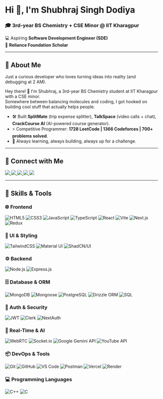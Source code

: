 # Hi 👋, I'm Shubhraj Singh Dodiya  

### 🎓 3rd-year BS Chemistry + CSE Minor @ IIT Kharagpur  
💻 Aspiring **Software Development Engineer (SDE)**  
🏅 **Reliance Foundation Scholar**  

---

## 📌 About Me  
Just a curious developer who loves turning ideas into reality (and debugging at 2 AM).  

Hey there! 👋 I'm Shubhraj, a 3rd-year BS Chemistry student at IIT Kharagpur with a CSE minor.  
Somewhere between balancing molecules and coding, I got hooked on building cool stuff that actually helps people.  

- 🛠️ Built **SplitMate** (trip expense splitter), **TalkSpace** (video calls + chat), **CrackCourse AI** (AI-powered course generator).  
- ⚡ Competitive Programmer: **1728 LeetCode | 1366 Codeforces | 700+ problems solved**.  
- 🎯 Always learning, always building, always up for a challenge.  

---

## 🔗 Connect with Me  

<a href="mailto:shubhrajput19194@gmail.com">
  <img src="https://img.shields.io/badge/Email-D14836?style=for-the-badge&logo=gmail&logoColor=white"/>
</a>
<a href="https://www.linkedin.com/in/shubhraj-shubh" target="_blank">
  <img src="https://img.shields.io/badge/LinkedIn-0A66C2?style=for-the-badge&logo=linkedin&logoColor=white"/>
</a>
<a href="https://github.com/Shubhraj-Shubh" target="_blank">
  <img src="https://img.shields.io/badge/GitHub-181717?style=for-the-badge&logo=github&logoColor=white"/>
</a>
<a href="https://shubhraj-portfolio-eosin.vercel.app/" target="_blank">
  <img src="https://img.shields.io/badge/Portfolio-000000?style=for-the-badge&logo=vercel&logoColor=white"/>
</a>
<a href="https://drive.google.com/file/d/1oFmCYZGZgbRKi98dpJSJMTAucn-0N-li/view" target="_blank">
  <img src="https://img.shields.io/badge/Resume-FFD700?style=for-the-badge&logo=readme&logoColor=black"/>
</a>  

---

## 🚀 Skills & Tools

### 🌐 Frontend
![HTML5](https://img.shields.io/badge/HTML5-E34F26?style=for-the-badge&logo=html5&logoColor=white)
![CSS3](https://img.shields.io/badge/CSS3-1572B6?style=for-the-badge&logo=css3&logoColor=white)
![JavaScript](https://img.shields.io/badge/JavaScript-F7DF1E?style=for-the-badge&logo=javascript&logoColor=black)
![TypeScript](https://img.shields.io/badge/TypeScript-3178C6?style=for-the-badge&logo=typescript&logoColor=white)
![React](https://img.shields.io/badge/React-61DAFB?style=for-the-badge&logo=react&logoColor=black)
![Vite](https://img.shields.io/badge/Vite-646CFF?style=for-the-badge&logo=vite&logoColor=white)
![Next.js](https://img.shields.io/badge/Next.js-000000?style=for-the-badge&logo=nextdotjs&logoColor=white)
![Redux](https://img.shields.io/badge/Redux-764ABC?style=for-the-badge&logo=redux&logoColor=white)

### 🎨 UI & Styling
![TailwindCSS](https://img.shields.io/badge/TailwindCSS-06B6D4?style=for-the-badge&logo=tailwindcss&logoColor=white)
![Material UI](https://img.shields.io/badge/MUI-0081CB?style=for-the-badge&logo=mui&logoColor=white)
![ShadCN/UI](https://img.shields.io/badge/ShadCN%2FUI-000000?style=for-the-badge&logo=shadcnui&logoColor=white)

### ⚙️ Backend
![Node.js](https://img.shields.io/badge/Node.js-339933?style=for-the-badge&logo=node.js&logoColor=white)
![Express.js](https://img.shields.io/badge/Express.js-000000?style=for-the-badge&logo=express&logoColor=white)

### 🗄️ Database & ORM
![MongoDB](https://img.shields.io/badge/MongoDB-47A248?style=for-the-badge&logo=mongodb&logoColor=white)
![Mongoose](https://img.shields.io/badge/Mongoose-880000?style=for-the-badge&logo=mongoose&logoColor=white)
![PostgreSQL](https://img.shields.io/badge/PostgreSQL-4169E1?style=for-the-badge&logo=postgresql&logoColor=white)
![Drizzle ORM](https://img.shields.io/badge/Drizzle%20ORM-000000?style=for-the-badge&logo=drizzle&logoColor=white)
![SQL](https://img.shields.io/badge/SQL-003B57?style=for-the-badge&logo=databricks&logoColor=white)

### 🔐 Auth & Security
![JWT](https://img.shields.io/badge/JWT-000000?style=for-the-badge&logo=jsonwebtokens&logoColor=white)
![Clerk](https://img.shields.io/badge/Clerk-3E3E3E?style=for-the-badge&logo=clerk&logoColor=white)
![NextAuth](https://img.shields.io/badge/Auth-FF6F61?style=for-the-badge&logo=auth0&logoColor=white)

### 🔗 Real-Time & AI
![WebRTC](https://img.shields.io/badge/WebRTC-333333?style=for-the-badge&logo=webrtc&logoColor=white)
![Socket.io](https://img.shields.io/badge/Socket.io-010101?style=for-the-badge&logo=socketdotio&logoColor=white)
![Google Gemini API](https://img.shields.io/badge/Gemini-4285F4?style=for-the-badge&logo=googlegemini&logoColor=white)
![YouTube API](https://img.shields.io/badge/YouTube-FF0000?style=for-the-badge&logo=youtube&logoColor=white)

### 📦 DevOps & Tools
![Git](https://img.shields.io/badge/Git-F05032?style=for-the-badge&logo=git&logoColor=white)
![GitHub](https://img.shields.io/badge/GitHub-181717?style=for-the-badge&logo=github&logoColor=white)
![VS Code](https://img.shields.io/badge/VS%20Code-007ACC?style=for-the-badge&logo=visualstudiocode&logoColor=white)
![Postman](https://img.shields.io/badge/Postman-FF6C37?style=for-the-badge&logo=postman&logoColor=white)
![Vercel](https://img.shields.io/badge/Vercel-000000?style=for-the-badge&logo=vercel&logoColor=white)
![Render](https://img.shields.io/badge/Render-46E3B7?style=for-the-badge&logo=render&logoColor=black)

### 💻 Programming Languages
![C++](https://img.shields.io/badge/C++-00599C?style=for-the-badge&logo=cplusplus&logoColor=white)
![C](https://img.shields.io/badge/C-A8B9CC?style=for-the-badge&logo=c&logoColor=black)

